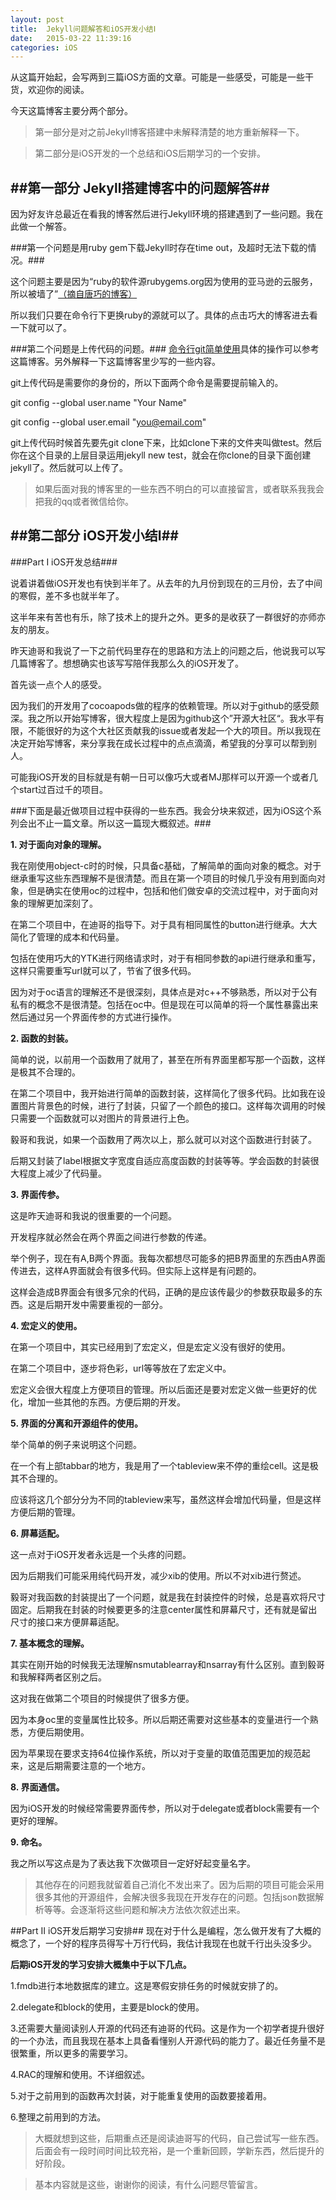 ```yaml
---
layout: post
title:  Jekyll问题解答和iOS开发小结Ⅰ
date:   2015-03-22 11:39:16
categories: iOS
---
```

从这篇开始起，会写两到三篇iOS方面的文章。可能是一些感受，可能是一些干货，欢迎你的阅读。

今天这篇博客主要分两个部分。

>第一部分是对之前Jekyll博客搭建中未解释清楚的地方重新解释一下。

>第二部分是iOS开发的一个总结和iOS后期学习的一个安排。

##第一部分 Jekyll搭建博客中的问题解答##
---

因为好友许总最近在看我的博客然后进行Jekyll环境的搭建遇到了一些问题。我在此做一个解答。

###第一个问题是用ruby gem下载Jekyll时存在time out，及超时无法下载的情况。###

这个问题主要是因为“ruby的软件源rubygems.org因为使用的亚马逊的云服务，所以被墙了”[（摘自唐巧的博客）](http://blog.devtang.com/blog/2014/05/25/use-cocoapod-to-manage-ios-lib-dependency/)

所以我们只要在命令行下更换ruby的源就可以了。具体的点击巧大的博客进去看一下就可以了。

###第二个问题是上传代码的问题。###
[命令行git简单使用](http://walkginkgo.com/git/2015/03/07/git-easyuse.html)具体的操作可以参考这篇博客。另外解释一下这篇博客里少写的一些内容。

git上传代码是需要你的身份的，所以下面两个命令是需要提前输入的。

git config --global user.name "Your Name"

git config --global user.email "you@email.com"

git上传代码时候首先要先git clone下来，比如clone下来的文件夹叫做test。然后你在这个目录的上层目录运用jekyll new test，就会在你clone的目录下面创建jekyll了。然后就可以上传了。

>如果后面对我的博客里的一些东西不明白的可以直接留言，或者联系我我会把我的qq或者微信给你。

##第二部分 iOS开发小结Ⅰ##
---

###Part Ⅰ iOS开发总结###

说着讲着做iOS开发也有快到半年了。从去年的九月份到现在的三月份，去了中间的寒假，差不多也就半年了。

这半年来有苦也有乐，除了技术上的提升之外。更多的是收获了一群很好的亦师亦友的朋友。

昨天迪哥和我说了一下之前代码里存在的思路和方法上的问题之后，他说我可以写几篇博客了。想想确实也该写写陪伴我那么久的iOS开发了。

首先谈一点个人的感受。

因为我们的开发用了cocoapods做的程序的依赖管理。所以对于github的感受颇深。我之所以开始写博客，很大程度上是因为github这个”开源大社区“。我水平有限，不能很好的为这个大社区贡献我的issue或者发起一个大的项目。所以我现在决定开始写博客，来分享我在成长过程中的点点滴滴，希望我的分享可以帮到别人。

可能我iOS开发的目标就是有朝一日可以像巧大或者MJ那样可以开源一个或者几个start过百过千的项目。

###下面是最近做项目过程中获得的一些东西。我会分块来叙述，因为iOS这个系列会出不止一篇文章。所以这一篇现大概叙述。###

**1. 对于面向对象的理解。**

我在刚使用object-c时的时候，只具备c基础，了解简单的面向对象的概念。对于继承重写这些东西理解不是很清楚。而且在第一个项目的时候几乎没有用到面向对象，但是确实在使用oc的过程中，包括和他们做安卓的交流过程中，对于面向对象的理解更加深刻了。

在第二个项目中，在迪哥的指导下。对于具有相同属性的button进行继承。大大简化了管理的成本和代码量。

包括在使用巧大的YTK进行网络请求时，对于有相同参数的api进行继承和重写，这样只需要重写url就可以了，节省了很多代码。

因为对于oc语言的理解还不是很深刻，具体点是对c++不够熟悉，所以对于公有私有的概念不是很清楚。包括在oc中。但是现在可以简单的将一个属性暴露出来然后通过另一个界面传参的方式进行操作。

**2. 函数的封装。**

简单的说，以前用一个函数用了就用了，甚至在所有界面里都写那一个函数，这样是极其不合理的。

在第二个项目中，我开始进行简单的函数封装，这样简化了很多代码。比如我在设置图片背景色的时候，进行了封装，只留了一个颜色的接口。这样每次调用的时候只需要一个函数就可以对图片的背景进行上色。

毅哥和我说，如果一个函数用了两次以上，那么就可以对这个函数进行封装了。

后期又封装了label根据文字宽度自适应高度函数的封装等等。学会函数的封装很大程度上减少了代码量。

**3. 界面传参。**

这是昨天迪哥和我说的很重要的一个问题。

开发程序就必然会在两个界面之间进行参数的传递。

举个例子，现在有A,B两个界面。我每次都想尽可能多的把B界面里的东西由A界面传进去，这样A界面就会有很多代码。但实际上这样是有问题的。

这样会造成B界面会有很多冗余的代码，正确的是应该传最少的参数获取最多的东西。这是后期开发中需要重视的一部分。

**4. 宏定义的使用。**

在第一个项目中，其实已经用到了宏定义，但是宏定义没有很好的使用。

在第二个项目中，逐步将色彩，url等等放在了宏定义中。

宏定义会很大程度上方便项目的管理。所以后面还是要对宏定义做一些更好的优化，增加一些其他的东西。方便后期的开发。

**5. 界面的分离和开源组件的使用。**

举个简单的例子来说明这个问题。

在一个有上部tabbar的地方，我是用了一个tableview来不停的重绘cell。这是极其不合理的。

应该将这几个部分分为不同的tableview来写，虽然这样会增加代码量，但是这样方便后期的管理。

**6. 屏幕适配。**

这一点对于iOS开发者永远是一个头疼的问题。

因为后期我们可能采用纯代码开发，减少xib的使用。所以不对xib进行赘述。

毅哥对我函数的封装提出了一个问题，就是我在封装控件的时候，总是喜欢将尺寸固定。后期我在封装的时候要更多的注意center属性和屏幕尺寸，还有就是留出尺寸的接口来方便屏幕适配。

**7. 基本概念的理解。**

其实在刚开始的时候我无法理解nsmutablearray和nsarray有什么区别。直到毅哥和我解释两者区别之后。

这对我在做第二个项目的时候提供了很多方便。

因为本身oc里的变量属性比较多。所以后期还需要对这些基本的变量进行一个熟悉，方便后期使用。

因为苹果现在要求支持64位操作系统，所以对于变量的取值范围更加的规范起来，这是后期需要注意的一个地方。

**8. 界面通信。**

因为iOS开发的时候经常需要界面传参，所以对于delegate或者block需要有一个更好的理解。

**9. 命名。**

我之所以写这点是为了表达我下次做项目一定好好起变量名字。


>其他存在的问题我就留着自己消化不发出来了。因为后期的项目可能会采用很多其他的开源组件，会解决很多我现在开发存在的问题。包括json数据解析等等。会逐渐将这些问题和解决方法依次叙述出来。


##Part Ⅱ iOS开发后期学习安排##
现在对于什么是编程，怎么做开发有了大概的概念了，一个好的程序员得写十万行代码，我估计我现在也就千行出头没多少。

**后期iOS开发的学习安排大概集中于以下几点。**

1.fmdb进行本地数据库的建立。这是寒假安排任务的时候就安排了的。

2.delegate和block的使用，主要是block的使用。

3.还需要大量阅读别人开源的代码还有迪哥的代码。这是作为一个初学者提升很好的一个办法，而且我现在基本上具备看懂别人开源代码的能力了。最近任务量不是很繁重，所以更多的需要学习。

4.RAC的理解和使用。不详细叙述。

5.对于之前用到的函数再次封装，对于能重复使用的函数要接着用。

6.整理之前用到的方法。

>大概就想到这些，后期重点还是阅读迪哥写的代码，自己尝试写一些东西。后面会有一段时间时间比较充裕，是一个重新回顾，学新东西，然后提升的好阶段。

>基本内容就是这些，谢谢你的阅读，有什么问题尽管留言。
